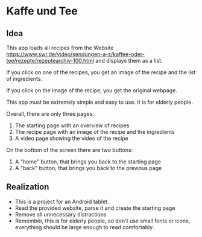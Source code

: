 # Kaffe und Tee

## Idea

This app loads all recipes from the Website 
https://www.swr.de/video/sendungen-a-z/kaffee-oder-tee/rezepte/rezeptearchiv-100.html and displays them as a list.

If you click on one of the recipes, you get an image of the recipe and the list of ingredients.

If you click on the image of the recipe, you get the original webpage.

This app must be extremely simple and easy to use. It is for elderly people.

Overall, there are only three pages:
1. The starting page with an overview of recipes
2. The recipe page with an image of the recipe and the ingredients
3. A video page showing the video of the recipe

On the bottom of the screen there are two buttons:
1. A "home" button, that brings you back to the starting page
2. A "back" button, that brings you back to the previous page

## Realization

* This is a project for an Android tablet.
* Read the provided website, parse it and create the starting page
* Remove all unnecessary distractions
* Remember, this is for elderly people, so don't use small fonts or icons, everything should be large enough to read comfortably.

